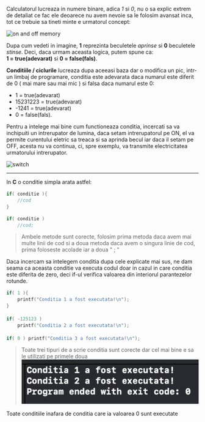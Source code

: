 Calculatorul lucreaza in numere binare, adica *1* si *0*, nu o sa explic extrem de detaliat ce fac ele deoarece nu avem nevoie sa le folosim avansat inca, tot ce trebuie sa tineti minte e urmatorul concept:

![on and off memory](https://i.ytimg.com/vi/Xpk67YzOn5w/mqdefault.jpg)

Dupa cum vedeti in imagine, **1** reprezinta beculetele *aprinse* si **0** beculetele *stinse*.
Deci, daca urmam aceasta logica, putem spune ca: 
<br>__1 = true(adevarat)__ si __0 = false(fals)__.

**Conditiile / ciclurile** lucreaza dupa aceeasi baza dar o modifica un pic, intr-un limbaj de programare, conditia este adevarata daca numarul este diferit de 0 ( mai mare sau mai mic ) si falsa daca numarul este 0:
- 1 = true(adevarat)
- 15231223 = true(adevarat)
- -1241 = true(adevarat)
- 0 = false(fals).

Pentru a intelege mai bine cum functioneaza conditia, incercati sa va inchipuiti un intrerupator de lumina, daca setam intrerupatorul pe ON, el va permite curentului eletric sa treaca si sa aprinda becul iar daca il setam pe OFF, acesta nu va continua, ci, spre exemplu, va transmite electricitatea urmatorului intrerupator.

![switch](https://qph.fs.quoracdn.net/main-qimg-62f126ef48af2bfa032c8a7930b59777-lq)

---
In __C__ o conditie simpla arata astfel:
```c
if( conditie ){
    //cod
}
```
```c
if( conditie )
    //cod;
```
> Ambele metode sunt corecte, folosim prima metoda daca avem mai multe linii de cod si a doua metoda daca avem o singura linie de cod, prima foloseste acolade iar a doua " ; "

Daca incercam sa intelegem conditia dupa cele explicate mai sus, ne dam seama ca aceasta conditie va executa codul doar in cazul in care conditia este diferita de zero, deci if-ul verifica valoarea din interiorul parantezelor rotunde.

```c
if( 1 ){
    printf("Conditia 1 a fost executata!\n");
}

if( -125123 )
    printf("Conditia 2 a fost executata!\n");
    
if( 0 ) printf("Conditia 3 a fost executata!\n");
```
> Toate trei tipuri de a scrie conditia sunt corecte dar cel mai bine e sa le utilizati pe primele doua
![ss](../resources/conditii_ss.png)

Toate conditiile inafara de conditia care ia valoarea 0 sunt executate

<!--
https://docs.github.com/en/github/writing-on-github/getting-started-with-writing-and-formatting-on-github/basic-writing-and-formatting-syntax

https://docs.microsoft.com/en-us/azure/devops/project/wiki/markdown-guidance?view=azure-devops#:~:text=a%20new%20paragraph.-,In%20a%20Markdown%20file%20or%20widget%2C%20enter%20two%20spaces%20before,action%20begins%20a%20new%20paragraph.
-->